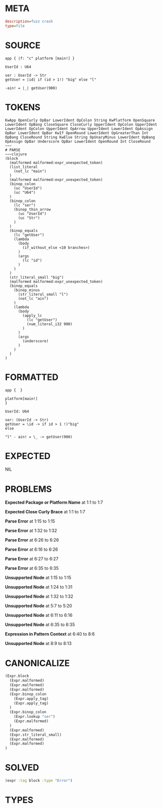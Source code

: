 # META
~~~ini
description=fuzz crash
type=file
~~~
# SOURCE
~~~roc
app { |f: "c" platform [main!] }

UserId : U64

ser : UserId -> Str
getUser = |id| if (id > 1!) "big" else "l"

-ain! = |_| getUser(900)
~~~
# TOKENS
~~~text
KwApp OpenCurly OpBar LowerIdent OpColon String KwPlatform OpenSquare LowerIdent OpBang CloseSquare CloseCurly UpperIdent OpColon UpperIdent LowerIdent OpColon UpperIdent OpArrow UpperIdent LowerIdent OpAssign OpBar LowerIdent OpBar KwIf OpenRound LowerIdent OpGreaterThan Int OpBang CloseRound String KwElse String OpUnaryMinus LowerIdent OpBang OpAssign OpBar Underscore OpBar LowerIdent OpenRound Int CloseRound ~~~
# PARSE
~~~clojure
(block
  (malformed malformed:expr_unexpected_token)
  (list_literal
    (not_lc "main")
  )
  (malformed malformed:expr_unexpected_token)
  (binop_colon
    (uc "UserId")
    (uc "U64")
  )
  (binop_colon
    (lc "ser")
    (binop_thin_arrow
      (uc "UserId")
      (uc "Str")
    )
  )
  (binop_equals
    (lc "getUser")
    (lambda
      (body
        (if_without_else <10 branches>)
      )
      (args
        (lc "id")
      )
    )
  )
  (str_literal_small "big")
  (malformed malformed:expr_unexpected_token)
  (binop_equals
    (binop_minus
      (str_literal_small "l")
      (not_lc "ain")
    )
    (lambda
      (body
        (apply_lc
          (lc "getUser")
          (num_literal_i32 900)
        )
      )
      (args
        (underscore)
      )
    )
  )
)
~~~
# FORMATTED
~~~roc
app {  }

platform[main!]
}

UserId: U64

ser: (UserId -> Str)
getUser = \id -> if id > 1 !)"big"
else

"l" - ain! = \_ -> getUser(900)
~~~
# EXPECTED
NIL
# PROBLEMS
**Expected Package or Platform Name**
at 1:1 to 1:7

**Expected Close Curly Brace**
at 1:1 to 1:7

**Parse Error**
at 1:15 to 1:15

**Parse Error**
at 1:32 to 1:32

**Parse Error**
at 6:26 to 6:26

**Parse Error**
at 6:16 to 6:26

**Parse Error**
at 6:27 to 6:27

**Parse Error**
at 6:35 to 6:35

**Unsupported Node**
at 1:15 to 1:15

**Unsupported Node**
at 1:24 to 1:31

**Unsupported Node**
at 1:32 to 1:32

**Unsupported Node**
at 5:7 to 5:20

**Unsupported Node**
at 6:11 to 6:16

**Unsupported Node**
at 6:35 to 6:35

**Expression in Pattern Context**
at 6:40 to 8:6

**Unsupported Node**
at 8:9 to 8:13

# CANONICALIZE
~~~clojure
(Expr.block
  (Expr.malformed)
  (Expr.malformed)
  (Expr.malformed)
  (Expr.binop_colon
    (Expr.apply_tag)
    (Expr.apply_tag)
  )
  (Expr.binop_colon
    (Expr.lookup "ser")
    (Expr.malformed)
  )
  (Expr.malformed)
  (Expr.str_literal_small)
  (Expr.malformed)
  (Expr.malformed)
)
~~~
# SOLVED
~~~clojure
(expr :tag block :type "Error")
~~~
# TYPES
~~~roc
~~~
